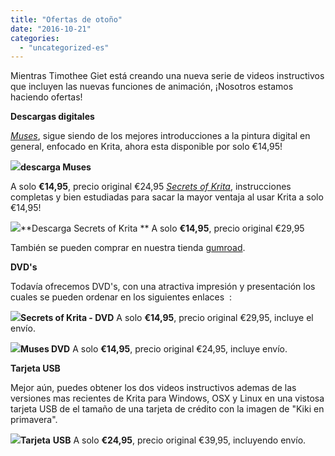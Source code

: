 ```yaml
---
title: "Ofertas de otoño"
date: "2016-10-21"
categories: 
  - "uncategorized-es"
---
```


Mientras Timothee Giet está creando una nueva serie de videos instructivos que incluyen las nuevas funciones de animación, ¡Nosotros estamos haciendo ofertas!

**Descargas digitales**

_[Muses](https://krita.org/en/item/muses/)_, sigue siendo de los mejores introducciones a la pintura digital en general, enfocado en Krita, ahora esta disponible por solo €14,95!

![](/images/posts/2016/muses.jpg)**descarga Muses**

A solo **€14,95**, precio original €24,95 _[Secrets of Krita](https://krita.org/en/item/secrets-of-krita-the-third-krita-training-dvd/)_, instrucciones completas y bien estudiadas para sacar la mayor ventaja al usar Krita a solo €14,95!

![](/images/posts/2016/secrets-of-krita-box-art.png)**Descarga Secrets of Krita ** A solo **€14,95**, precio original €29,95

También se pueden comprar en nuestra tienda [gumroad](https://gumroad.com/krita#).

**DVD's**

Todavía ofrecemos DVD's, con una atractiva impresión y presentación los cuales se pueden ordenar en los siguientes enlaces  :

![](/images/posts/2016/secrets-of-krita-box-art.png)**Secrets of Krita - DVD** A solo **€14,95**, precio original €29,95, incluye el envío.

![](/images/posts/2016/muses.jpg)**Muses DVD** A solo **€14,95**, precio original €24,95, incluye envío.

**Tarjeta USB**

Mejor aún, puedes obtener los dos videos instructivos ademas de las versiones mas recientes de Krita para Windows, OSX y Linux en una vistosa tarjeta USB de el tamaño de una tarjeta de crédito con la imagen de "Kiki en primavera".

![](/images/posts/2016/krita-usb.jpg)**Tarjeta** **USB** A solo **€24,95**, precio original €39,95, incluyendo envío.
